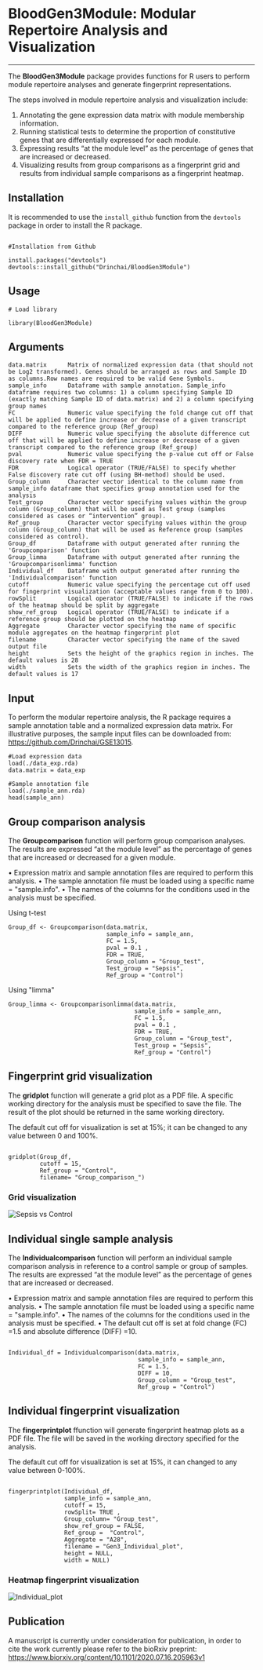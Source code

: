 # BloodGen3Module: Modular Repertoire Analysis and Visualization
***
The **BloodGen3Module** package provides functions for R users to perform module repertoire analyses and generate fingerprint representations.

The steps involved in module repertoire analysis and visualization include:

1.	Annotating the gene expression data matrix with module membership information.
2.	Running statistical tests to determine the proportion of constitutive genes that are differentially expressed for each module.
3.	Expressing results “at the module level” as the percentage of genes that are increased or decreased.
4.	Visualizing results from group comparisons as a fingerprint grid and results from individual sample comparisons as a fingerprint heatmap.


## Installation
It is recommended to use the ```install_github``` function from the ```devtools``` package in order to install the R package.

```{r Package installation}

#Installation from Github

install.packages("devtools")
devtools::install_github("Drinchai/BloodGen3Module")

```

## Usage
```{r setup, warning=FALSE,message=FALSE}
# Load library

library(BloodGen3Module)

```

## Arguments
```{r argument}
data.matrix      Matrix of normalized expression data (that should not be Log2 transformed). Genes should be arranged as rows and Sample ID as columns.Row names are required to be valid Gene Symbols.
sample_info      Dataframe with sample annotation. Sample_info dataframe requires two columns: 1) a column specifying Sample ID (exactly matching Sample ID of data.matrix) and 2) a column specifying group names
FC               Numeric value specifying the fold change cut off that will be applied to define increase or decrease of a given transcript compared to the reference group (Ref_group)
DIFF             Numeric value specifying the absolute difference cut off that will be applied to define increase or decrease of a given transcript compared to the reference group (Ref_group)
pval             Numeric value specifying the p-value cut off or False discovery rate when FDR = TRUE
FDR              Logical operator (TRUE/FALSE) to specify whether False discovery rate cut off (using BH-method) should be used.
Group_column     Character vector identical to the column name from sample_info dataframe that specifies group annotation used for the analysis
Test_group       Character vector specifying values within the group column (Group_column) that will be used as Test group (samples considered as cases or “intervention” group).
Ref_group        Character vector specifying values within the group column (Group_column) that will be used as Reference group (samples considered as control).
Group_df         Dataframe with output generated after running the 'Groupcomparison' function 
Group_limma      Dataframe with output generated after running the 'Groupcomparisonlimma' function
Individual_df    Dataframe with output generated after running the 'Individualcomparison' function
cutoff           Numeric value specifying the percentage cut off used for fingerprint visualization (acceptable values range from 0 to 100).
rowSplit         Logical operator (TRUE/FALSE) to indicate if the rows of the heatmap should be split by aggregate 
show_ref_group	 Logical operator (TRUE/FALSE) to indicate if a reference group should be plotted on the heatmap
Aggregate        Character vector specifying the name of specific module aggregates on the heatmap fingerprint plot
filename         Character vector specifying the name of the saved output file
height           Sets the height of the graphics region in inches. The default values is 28
width            Sets the width of the graphics region in inches. The default values is 17
```


## Input
To perform the modular repertoire analysis, the R package requires a sample annotation table and a normalized expression data matrix. For illustrative purposes, the sample input files can be downloaded from: https://github.com/Drinchai/GSE13015.

```{r raw data and annotaion preparation}
#Load expression data
load(./data_exp.rda)
data.matrix = data_exp

#Sample annotation file
load(./sample_ann.rda)
head(sample_ann)

```

## Group comparison analysis 
The **Groupcomparison** function will perform group comparison analyses. The results are expressed “at the module level” as the percentage of genes that are increased or decreased for a given module.

•	Expression matrix and sample annotation files are required to perform this analysis.
•	The sample annotation file must be loaded using a specific name = "sample.info".
•	The names of the columns for the conditions used in the analysis must be specified.

Using t-test
```{r group comparison analysis,warning=FALSE}
Group_df <- Groupcomparison(data.matrix,
                            sample_info = sample_ann,
                            FC = 1.5,
                            pval = 0.1 ,
                            FDR = TRUE,
                            Group_column = "Group_test",
                            Test_group = "Sepsis",
                            Ref_group = "Control")
```
Using "limma"

```{r group comparison analysis using "limma",warning=FALSE}
Group_limma <- Groupcomparisonlimma(data.matrix,
                                    sample_info = sample_ann,
                                    FC = 1.5,
                                    pval = 0.1 ,
                                    FDR = TRUE,
                                    Group_column = "Group_test",
                                    Test_group = "Sepsis",
                                    Ref_group = "Control")
```


## Fingerprint grid visualization 
The **gridplot** function will generate a grid plot as a PDF file. A specific working directory for the analysis must be specified to save the file. The result of the plot should be returned in the same working directory.


The default cut off for visualization is set at 15%; it can be changed to any value between 0 and 100%.



```{r grid visulization}

gridplot(Group_df, 
         cutoff = 15, 
         Ref_group = "Control",
         filename= "Group_comparison_")

```

### Grid visualization
![Sepsis vs Control](https://github.com/Drinchai/DC_Gen3_Module_analysis/blob/master/2020%20July26%20Group%20comparison_Fig1.png)

## Individual single sample analysis 
The **Individualcomparison** function will perform an individual sample comparison analysis in reference to a control sample or group of samples. The results are expressed “at the module level” as the percentage of genes that are increased or decreased.

•	Expression matrix and sample annotation files are required to perform this analysis.
•	The sample annotation file must be loaded using a specific name = "sample.info".
•	The names of the columns for the conditions used in the analysis must be specified.
•	The default cut off is set at fold change (FC) =1.5 and absolute difference (DIFF) =10.



```{r individual single sample analysis, warning=FALSE}

Individual_df = Individualcomparison(data.matrix,
                                     sample_info = sample_ann,
                                     FC = 1.5,
                                     DIFF = 10,
                                     Group_column = "Group_test",
                                     Ref_group = "Control")
```

## Individual fingerprint visualization 
The **fingerprintplot** ffunction will generate fingerprint heatmap plots as a PDF file. The file will be saved in the working directory specified for the analysis.

The default cut off for visualization is set at 15%, it can changed to any value between 0-100%.  
 

```{r fingerprint visualization, warning=FALSE}

fingerprintplot(Individual_df,
                sample_info = sample_ann,
                cutoff = 15,
                rowSplit= TRUE ,
                Group_column= "Group_test",
                show_ref_group = FALSE, 
                Ref_group =  "Control",
                Aggregate = "A28",
                filename = "Gen3_Individual_plot",
                height = NULL,
                width = NULL)

```
### Heatmap fingerprint visualization 
![Individual_plot](https://github.com/Drinchai/DC_Gen3_Module_analysis/blob/master/2020%20July26%20Individual%20comparison_Fig2.png)


## Publication
A manuscript is currently under consideration for publication, in order to cite the work currently please refer to the bioRxiv preprint:
https://www.biorxiv.org/content/10.1101/2020.07.16.205963v1
